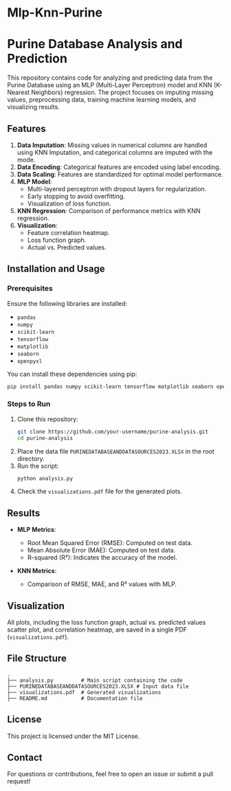 # Mlp-Knn-Purine
# Purine Database Analysis and Prediction

This repository contains code for analyzing and predicting data from the Purine Database using an MLP (Multi-Layer Perceptron) model and KNN (K-Nearest Neighbors) regression. The project focuses on imputing missing values, preprocessing data, training machine learning models, and visualizing results.

## Features

1. **Data Imputation**: Missing values in numerical columns are handled using KNN Imputation, and categorical columns are imputed with the mode.
2. **Data Encoding**: Categorical features are encoded using label encoding.
3. **Data Scaling**: Features are standardized for optimal model performance.
4. **MLP Model**:
   - Multi-layered perceptron with dropout layers for regularization.
   - Early stopping to avoid overfitting.
   - Visualization of loss function.
5. **KNN Regression**: Comparison of performance metrics with KNN regression.
6. **Visualization**:
   - Feature correlation heatmap.
   - Loss function graph.
   - Actual vs. Predicted values.

## Installation and Usage

### Prerequisites
Ensure the following libraries are installed:

- `pandas`
- `numpy`
- `scikit-learn`
- `tensorflow`
- `matplotlib`
- `seaborn`
- `openpyxl`

You can install these dependencies using pip:

```bash
pip install pandas numpy scikit-learn tensorflow matplotlib seaborn openpyxl
```

### Steps to Run

1. Clone this repository:
   ```bash
   git clone https://github.com/your-username/purine-analysis.git
   cd purine-analysis
   ```
2. Place the data file `PURINEDATABASEANDDATASOURCES2023.XLSX` in the root directory.
3. Run the script:
   ```bash
   python analysis.py
   ```
4. Check the `visualizations.pdf` file for the generated plots.

## Results

- **MLP Metrics**:
  - Root Mean Squared Error (RMSE): Computed on test data.
  - Mean Absolute Error (MAE): Computed on test data.
  - R-squared (R²): Indicates the accuracy of the model.

- **KNN Metrics**:
  - Comparison of RMSE, MAE, and R² values with MLP.

## Visualization
All plots, including the loss function graph, actual vs. predicted values scatter plot, and correlation heatmap, are saved in a single PDF (`visualizations.pdf`).

## File Structure

```
.
├── analysis.py         # Main script containing the code
├── PURINEDATABASEANDDATASOURCES2023.XLSX # Input data file
├── visualizations.pdf  # Generated visualizations
├── README.md           # Documentation file
```

## License
This project is licensed under the MIT License.

## Contact
For questions or contributions, feel free to open an issue or submit a pull request!
